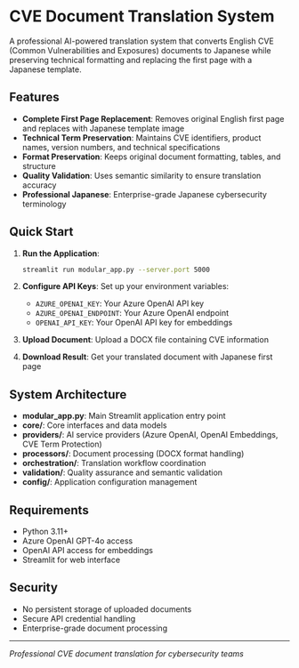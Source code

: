# CVE Document Translation System

A professional AI-powered translation system that converts English CVE (Common Vulnerabilities and Exposures) documents to Japanese while preserving technical formatting and replacing the first page with a Japanese template.

## Features

- **Complete First Page Replacement**: Removes original English first page and replaces with Japanese template image
- **Technical Term Preservation**: Maintains CVE identifiers, product names, version numbers, and technical specifications
- **Format Preservation**: Keeps original document formatting, tables, and structure
- **Quality Validation**: Uses semantic similarity to ensure translation accuracy
- **Professional Japanese**: Enterprise-grade Japanese cybersecurity terminology

## Quick Start

1. **Run the Application**:
   ```bash
   streamlit run modular_app.py --server.port 5000
   ```

2. **Configure API Keys**: Set up your environment variables:
   - `AZURE_OPENAI_KEY`: Your Azure OpenAI API key
   - `AZURE_OPENAI_ENDPOINT`: Your Azure OpenAI endpoint
   - `OPENAI_API_KEY`: Your OpenAI API key for embeddings

3. **Upload Document**: Upload a DOCX file containing CVE information

4. **Download Result**: Get your translated document with Japanese first page

## System Architecture

- **modular_app.py**: Main Streamlit application entry point
- **core/**: Core interfaces and data models
- **providers/**: AI service providers (Azure OpenAI, OpenAI Embeddings, CVE Term Protection)
- **processors/**: Document processing (DOCX format handling)
- **orchestration/**: Translation workflow coordination
- **validation/**: Quality assurance and semantic validation
- **config/**: Application configuration management

## Requirements

- Python 3.11+
- Azure OpenAI GPT-4o access
- OpenAI API access for embeddings
- Streamlit for web interface

## Security

- No persistent storage of uploaded documents
- Secure API credential handling
- Enterprise-grade document processing

---

*Professional CVE document translation for cybersecurity teams*